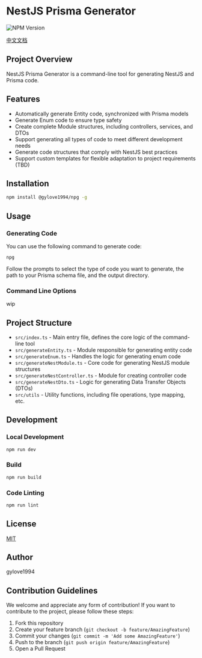 # NestJS Prisma Generator

![NPM Version](https://img.shields.io/npm/v/%40gylove1994%2Fnpg?style=flat)


[中文文档](README_CN.md)

## Project Overview

NestJS Prisma Generator is a command-line tool for generating NestJS and Prisma code.

## Features

- Automatically generate Entity code, synchronized with Prisma models
- Generate Enum code to ensure type safety
- Create complete Module structures, including controllers, services, and DTOs
- Support generating all types of code to meet different development needs
- Generate code structures that comply with NestJS best practices
- Support custom templates for flexible adaptation to project requirements (TBD)

## Installation

```bash
npm install @gylove1994/npg -g
```

## Usage

### Generating Code

You can use the following command to generate code:

```bash
npg
```

Follow the prompts to select the type of code you want to generate, the path to your Prisma schema file, and the output directory.

### Command Line Options

wip

## Project Structure

- `src/index.ts` - Main entry file, defines the core logic of the command-line tool
- `src/generateEntity.ts` - Module responsible for generating entity code
- `src/generateEnum.ts` - Handles the logic for generating enum code
- `src/generateNestModule.ts` - Core code for generating NestJS module structures
- `src/generateNestController.ts` - Module for creating controller code
- `src/generateNestDto.ts` - Logic for generating Data Transfer Objects (DTOs)
- `src/utils` - Utility functions, including file operations, type mapping, etc.

## Development

### Local Development
```bash
npm run dev
```

### Build

```bash
npm run build
```

### Code Linting

```bash
npm run lint
```

## License

[MIT](LICENSE)

## Author

gylove1994

## Contribution Guidelines

We welcome and appreciate any form of contribution! If you want to contribute to the project, please follow these steps:

1. Fork this repository
2. Create your feature branch (`git checkout -b feature/AmazingFeature`)
3. Commit your changes (`git commit -m 'Add some AmazingFeature'`)
4. Push to the branch (`git push origin feature/AmazingFeature`)
5. Open a Pull Request
